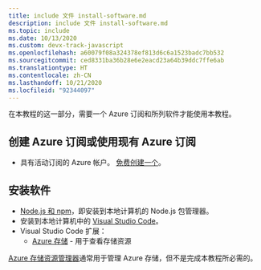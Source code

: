 ```yaml
---
title: include 文件 install-software.md
description: include 文件 install-software.md
ms.topic: include
ms.date: 10/13/2020
ms.custom: devx-track-javascript
ms.openlocfilehash: a60079f08a324378ef813d6c6a1523badc7bb532
ms.sourcegitcommit: ced8331ba36b28e6e2eacd23a64b39ddc7ffe6ab
ms.translationtype: HT
ms.contentlocale: zh-CN
ms.lasthandoff: 10/21/2020
ms.locfileid: "92344097"
---
```

在本教程的这一部分，需要一个 Azure 订阅和所列软件才能使用本教程。

## <a name="create-or-use-existing-azure-subscription"></a>创建 Azure 订阅或使用现有 Azure 订阅 

* 具有活动订阅的 Azure 帐户。 [免费创建一个](https://azure.microsoft.com/free/?utm_source=campaign&utm_campaign=vscode-tutorial-browser-upload-storage-blob&mktingSource=vscode-tutorial-storage-extension)。

## <a name="install-software"></a>安装软件

- [Node.js 和 npm](https://nodejs.org/en/download)，即安装到本地计算机的 Node.js 包管理器。
- 安装到本地计算机中的 [Visual Studio Code](https://code.visualstudio.com/)。 
- Visual Studio Code 扩展：
    - [Azure 存储](https://marketplace.visualstudio.com/items?itemName=ms-azuretools.vscode-azurestorage) - 用于查看存储资源

[Azure 存储资源管理器](https://azure.microsoft.com/features/storage-explorer/)通常用于管理 Azure 存储，但不是完成本教程所必需的。